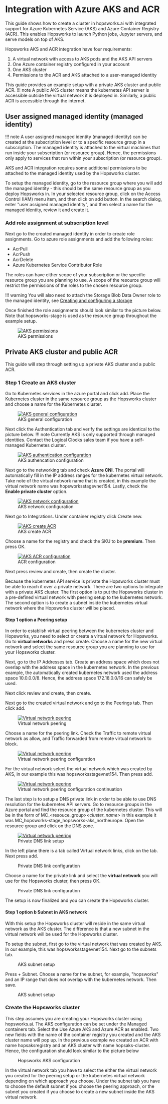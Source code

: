 # Integration with Azure AKS and ACR

This guide shows how to create a cluster in hopsworks.ai with integrated support for Azure Kubernetes Service (AKS) and Azure Container Registry (ACR). This enables Hopsworks to launch Python jobs, Jupyter servers, and serve models on top of AKS.

Hopsworks AKS and ACR integration have four requirements:

1. A virtual network with access to AKS pods and the AKS API servers 
2. One Azure container registry configured in your account
3. One AKS cluster
4. Permissions to the ACR and AKS attached to a user-managed identity

This guide provides an example setup with a private AKS cluster and public ACR.
!!! note
A public AKS cluster means the kubernetes API server is accessible outside the virtual network it is deployed in. Similarly, a public ACR is accessible through the internet.


## User assigned managed identity (managed identity)

!!! note
A user assigned managed identity (managed identity) can be created at the subscription level or to a specific resource group in a subscription. The managed identity is attached to the virtual machines that run inside your subscription (or resource group). Hence, the permissions only apply to services that run within your subscription (or resource group). 

AKS and ACR integration requires some additional permissions to be attached to the managed identity used by the Hopsworks cluster. 

To setup the managed identity, go to the resource group where you will add the managed identity - this should be the same resource group as you deploy Hopsworks in. In your selected resource group, click on the Access Control (IAM) menu item, and then click on add button. In the search dialog, enter "user assigned managed identity", and then select a name for the managed identity, review it and create it.

### Add role assignment at subscription level

Next go to the created managed identity in order to create role assignments. Go to azure role assignments and add the following roles:

* AcrPull
* AcrPush
* AcrDelete
* Azure Kubernetes Service Contributor Role

The roles can have either scope of your subscription or the specific resource group you are planning to use. A scope of the resource group will restrict the permissions of the roles to the chosen resource group.

!!! warning
You will also need to attach the Storage Blob Data Owner role to the managed identity, see [Creating and configuring a storage](getting_started.md#step-2-creating-and-configuring-a-storage)

Once finished the role assignments should look similar to the picture below. Note that hopsworks-stage is used as the resource group throughout the example setup.

<p align="center">
  <figure>
    <a  href="../../../assets/images/hopsworksai/azure/aks-permissions.png">
      <img src="../../../assets/images/hopsworksai/azure/aks-permissions.png" alt="AKS permissions">
    </a>
    <figcaption>AKS permissions</figcaption>
  </figure>
</p>

## Private AKS cluster and public ACR

This guide will step through setting up a private AKS cluster and a public ACR. 

### Step 1 Create an AKS cluster
Go to Kubernetes services in the azure portal and click add. Place the Kubernetes cluster in the same resource group as the Hopsworks cluster and choose a name for the Kubernetes cluster.

<p align="center">
  <figure>
    <a  href="../../../assets/images/hopsworksai/azure/aks-base.png">
      <img src="../../../assets/images/hopsworksai/azure/aks-base.png" alt="AKS general configuration">
    </a>
    <figcaption>AKS general configuration</figcaption>
  </figure>
</p>

Next click the Authentication tab and verify the settings are identical to the picture below.
!!! note
Currently AKS is only supported through managed identities. Contact the Logical Clocks sales team if you have a self-managed Kubernetes cluster.

<p align="center">
  <figure>
    <a  href="../../../assets/images/hopsworksai/azure/aks-base.png">
      <img src="../../../assets/images/hopsworksai/azure/aks-authentication.png" alt="AKS authentication configuration">
    </a>
    <figcaption>AKS authencation configuration</figcaption>
  </figure>
</p>

Next go to the networking tab and check **Azure CNI**. The portal will automatically fill in the IP address ranges for the kubernetes virtual network. Take note of the virtual network name that is created, in this example the virtual network name was hopsworksstagevnet154. Lastly, check the **Enable private cluster** option. 

<p align="center">
  <figure>
    <a  href="../../../assets/images/hopsworksai/azure/aks-base.png">
      <img src="../../../assets/images/hopsworksai/azure/aks-base.png" alt="AKS network configuration">
    </a>
    <figcaption>AKS network configuration</figcaption>
  </figure>
</p>

Next go to Integrations. Under container registry click Create new. 

<p align="center">
  <figure>
    <a  href="../../../assets/images/hopsworksai/azure/aks-acr-create.png">
      <img src="../../../assets/images/hopsworksai/azure/aks-acr-create.png" alt="AKS create ACR">
    </a>
    <figcaption>AKS create ACR</figcaption>
  </figure>
</p>

Choose a name for the registry and check the SKU to be **premium**. Then press OK. 

<p align="center">
  <figure>
    <a  href="../../../assets/images/hopsworksai/azure/aks-acr.png">
      <img src="../../../assets/images/hopsworksai/azure/aks-acr.png" alt="AKS ACR configuration">
    </a>
    <figcaption>ACR configuration</figcaption>
  </figure>
</p>

Next press review and create, then create the cluster.

Because the kubernetes API service is private the Hopsworks cluster must be able to reach it over a private network. There are two options to integrate with a private AKS cluster. The first option is to put the Hopsworks cluster in a pre-defined virtual network with peering setup to the kubernetes network. The second option is to create a subnet inside the kubernetes virtual network where the Hopsworks cluster will be placed.

#### Step 1 option a Peering setup

In order to establish virtual peering between the kubernetes cluster and Hopsworks, you need to select or create a virtual network for Hopsworks. Go to **virtual networks** and press create.
Choose a name for the new virtual network and select the same resource group you are planning to use for your Hopsworks cluster.

Next, go to the IP Addresses tab. Create an address space which does not overlap with the address space in the kubernetes network. In the previous example, the automatically created kubernetes network used the address space 10.0.0.0/8. Hence, the address space 172.18.0.0/16 can safely be used.

Next click review and create, then create.

Next go to the created virtual network and go to the Peerings tab. Then click add. 

<p align="center">
  <figure>
    <a  href="../../../assets/images/hopsworksai/azure/aks-peering.png">
      <img src="../../../assets/images/hopsworksai/azure/aks-peering.png" alt="Virtual network peering">
    </a>
    <figcaption>Virtual network peering</figcaption>
  </figure>
</p>

Choose a name for the peering link. Check the Traffic to remote virtual network as allow, and Traffic forwarded from remote virtual network to block.

<p align="center">
  <figure>
    <a  href="../../../assets/images/hopsworksai/azure/aks-peering1.png">
      <img src="../../../assets/images/hopsworksai/azure/aks-peering1.png" alt="Virtual network peering">
    </a>
    <figcaption>Virtual network peering configuration</figcaption>
  </figure>
</p>

For the virtual network select the virtual network which was created by AKS, in our example this was hopsworksstagevnet154. Then press add.

<p align="center">
  <figure>
    <a  href="../../../assets/images/hopsworksai/azure/aks-peering2.png">
      <img src="../../../assets/images/hopsworksai/azure/aks-peering2.png" alt="Virtual network peering">
    </a>
    <figcaption>Virtual network peering configuration continuation</figcaption>
  </figure>
</p>

The last step is to setup a DNS private link in order to be able to use DNS resolution for the kubernetes API servers. Go to resource groups in the Azure portal and find the resource group of the kubernetes cluster. This will be in the form of MC_<resouce_group>_<cluster_name>_<region> in this example it was MC_hopsworks-stage_hopsworks-aks_northeurope. Open the resource group and click on the DNS zone.

<p align="center">
  <figure>
    <a  href="../../../assets/images/hopsworksai/azure/aks-private-dns.png">
      <img src="../../../assets/images/hopsworksai/azure/aks-private-dns.png" alt="Virtual network peering">
    </a>
    <figcaption>Private DNS link setup</figcaption>
  </figure>
</p>

In the left plane there is a tab called Virtual network links, click on the tab. Next press add.

<p align="center">
  <figure>
    <a  href="../../../assets/images/hopsworksai/azure/aks-vnet-link.png">
      <img src="../../../assets/images/hopsworksai/azure/aks-vnet-link.png" alt="">
    </a>
    <figcaption>Private DNS link configuration</figcaption>
  </figure>
</p>

Choose a name for the private link and select the **virtual network** you will use for the Hopsworks cluster, then press OK.

<p align="center">
  <figure>
    <a  href="../../../assets/images/hopsworksai/azure/aks-vnet-link-config.png">
      <img src="../../../assets/images/hopsworksai/azure/aks-vnet-link-config.png" alt="">
    </a>
    <figcaption>Private DNS link configuration</figcaption>
  </figure>
</p>

The setup is now finalized and you can create the Hopsworks cluster.

#### Step 1 option b Subnet in AKS network

With this setup the Hopsworks cluster will reside in the same virtual network as the AKS cluster. The difference is that a new subnet in the virtual network will be used for the Hopsworks cluster.

To setup the subnet, first go to the virtual network that was created by AKS. In our example, this was hopsworksstagevnet154. Next go to the subnets tab.

<p align="center">
  <figure>
    <a  href="../../../assets/images/hopsworksai/azure/aks-subnet.png">
      <img src="../../../assets/images/hopsworksai/azure/aks-subnet.png" alt="">
    </a>
    <figcaption>AKS subnet setup</figcaption>
  </figure>
</p>

Press + Subnet. Choose a name for the subnet, for example, "hopsworks" and an IP range that does not overlap with the kubernetes network. Then save.

<p align="center">
  <figure>
    <a  href="../../../assets/images/hopsworksai/azure/aks-subnet-config.png">
      <img src="../../../assets/images/hopsworksai/azure/aks-subnet-config.png" alt="">
    </a>
    <figcaption>AKS subnet setup</figcaption>
  </figure>
</p>

### Create the Hopsworks cluster

This step assumes you are creating your Hopsworks cluster using hopsworks.ai. The AKS configuration can be set under the Managed containers tab. Select the Use Azure AKS and Azure ACR as enabled. Two new fields with the name of the container registry you created and the AKS cluster name will pop up. In the previous example we created an ACR with name hopsaksregistry and an AKS cluster with name hopsaks-cluster. Hence, the configuration should look similar to the picture below

<p align="center">
  <figure>
    <a  href="../../../assets/images/hopsworksai/azure/aks-hops-config.png">
      <img src="../../../assets/images/hopsworksai/azure/aks-hops-config.png" alt="">
    </a>
    <figcaption>Hopsworks AKS configuration</figcaption>
  </figure>
</p>

In the virtual network tab you have to select the either the virtual network you created for the peering setup or the kubernetes virtual network depending on which approach you choose. Under the subnet tab you have to choose the default subnet if you choose the peering approach, or the subnet you created if you choose to create a new subnet inside the AKS virtual network.

